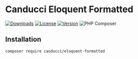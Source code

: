 # Canducci Eloquent Formatted

[![Downloads](https://img.shields.io/packagist/dt/canducci/canducci-eloquent-formatted.svg?style=flat)](https://packagist.org/packages/canducci/canducci-eloquent-formatted)
[![License](https://img.shields.io/packagist/l/canducci/canducci-eloquent-formatted.svg)](https://packagist.org/packages/canducci/canducci-eloquent-formatted)
[![Version](https://img.shields.io/packagist/v/canducci/canducci-eloquent-formatted.svg?label=version)](https://packagist.org/packages/canducci/canducci-eloquent-formatted)
![PHP Composer](https://github.com/fulviocanducci/canducci-eloquent-formatted/workflows/PHP%20Composer/badge.svg)

## Installation

```sh
composer require canducci/eloquent-formatted
```

